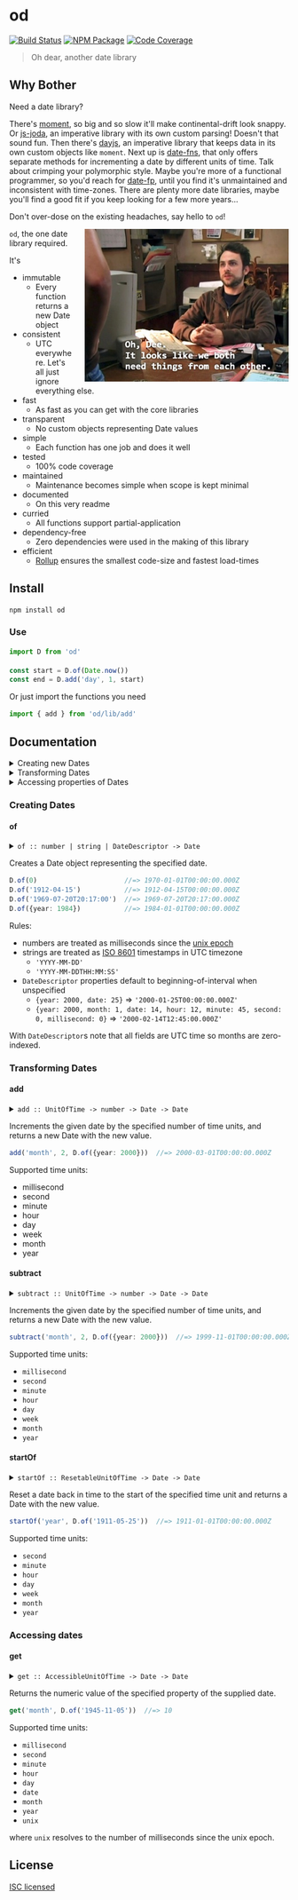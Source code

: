 # od
[![Build Status][]](https://travis-ci.org/strong-roots-capital/od)
[![NPM Package][]](https://npmjs.org/package/od)
[![Code Coverage][]](https://codecov.io/gh/strong-roots-capital/od)

[Build Status]: https://travis-ci.org/strong-roots-capital/od.svg?branch=master
[NPM Package]: https://img.shields.io/npm/v/od.svg
[Code Coverage]: https://codecov.io/gh/strong-roots-capital/od/branch/master/graph/badge.svg


> Oh dear, another date library

## Why Bother

Need a date library?

There's [moment], so big and so slow it'll make continental-drift look
snappy. Or [js-joda], an imperative library with its own custom
parsing! Doesn't that sound fun. Then there's [dayjs], an imperative
library that keeps data in its own custom objects like `moment`. Next
up is [date-fns], that only offers separate methods for incrementing a
date by different units of time. Talk about crimping your polymorphic
style. Maybe you're more of a functional programmer, so you'd reach
for [date-fp], until you find it's unmaintained and inconsistent with
time-zones. There are plenty more date libraries, maybe you'll find a
good fit if you keep looking for a few more years...

[moment]: https://github.com/moment/moment
[js-joda]: https://github.com/js-joda/js-joda
[dayjs]: https://github.com/iamkun/dayjs
[date-fns]: https://github.com/date-fns/date-fns
[date-fp]: https://github.com/cullophid/date-fp

Don't over-dose on the existing headaches, say hello to `od`!

<img align="right" src="img/oh-dee.jpg" height="275" style="padding-left: 20px">

`od`, the one date library required.

It's

- immutable
    - Every function returns a new Date object
- consistent
    - UTC everywhere. Let's all just ignore everything else.
- fast
    - As fast as you can get with the core libraries
- transparent
    - No custom objects representing Date values
- simple
    - Each function has one job and does it well
- tested
    - 100% code coverage
- maintained
    - Maintenance becomes simple when scope is kept minimal
- documented
    - On this very readme
- curried
    - All functions support partial-application
- dependency-free
    - Zero dependencies were used in the making of this library
- efficient
    - [Rollup](https://github.com/rollup/rollup) ensures the smallest code-size and fastest load-times


## Install

```shell
npm install od
```

### Use

```typescript
import D from 'od'

const start = D.of(Date.now())
const end = D.add('day', 1, start)
```

Or just import the functions you need

``` typescript
import { add } from 'od/lib/add'
```

## Documentation

<details><summary>Creating new Dates</summary>

- [`of`: Create a new Date from existing information](#of)

</details>

<details><summary>Transforming Dates</summary>

- [`add`: Add a time unit to a Date](#add)
- [`subtract`: Subtract a time unit from a Date](#subtract)
- [`startOf`: Wind a Date back to the start of specified time unit](#startOf)

</details>

<details><summary>Accessing properties of Dates</summary>

- [`get`: Access one field of an existing Date](#get)

</details>

### Creating Dates

#### of

<details><summary><code>of :: number | string | DateDescriptor -> Date</code></summary>

``` hs
of :: number -> Date
of :: string -> Date
of :: DateDescriptor -> Date
```

</details>

Creates a Date object representing the specified date.

``` typescript
D.of(0)                      //=> 1970-01-01T00:00:00.000Z
D.of('1912-04-15')           //=> 1912-04-15T00:00:00.000Z
D.of('1969-07-20T20:17:00')  //=> 1969-07-20T20:17:00.000Z
D.of({year: 1984})           //=> 1984-01-01T00:00:00.000Z
```

Rules:

- numbers are treated as milliseconds since the [unix epoch](https://en.wikipedia.org/wiki/Unix_time)
- strings are treated as [ISO 8601](https://en.wikipedia.org/wiki/ISO_8601) timestamps in UTC timezone
  - `'YYYY-MM-DD'`
  - `'YYYY-MM-DDTHH:MM:SS'`
- `DateDescriptor` properties default to beginning-of-interval when unspecified
  - `{year: 2000, date: 25}` => `'2000-01-25T00:00:00.000Z'`
  - `{year: 2000, month: 1, date: 14, hour: 12, minute: 45, second: 0, millisecond: 0}` => `'2000-02-14T12:45:00.000Z'`

With `DateDescriptor`s note that all fields are UTC time so months are
zero-indexed.

### Transforming Dates

#### add

<details><summary><code>add :: UnitOfTime -> number -> Date -> Date</code></summary>

``` hs
add :: UnitOfTime -> number -> Date -> Date
```

</details>

Increments the given date by the specified number of time units, and
returns a new Date with the new value.

``` typescript
add('month', 2, D.of({year: 2000}))  //=> 2000-03-01T00:00:00.000Z
```

Supported time units:

- millisecond
- second
- minute
- hour
- day
- week
- month
- year

#### subtract

<details><summary><code>subtract :: UnitOfTime -> number -> Date -> Date</code></summary>

``` hs
subtract :: UnitOfTime -> number -> Date -> Date
```

</details>

Increments the given date by the specified number of time units, and
returns a new Date with the new value.

``` typescript
subtract('month', 2, D.of({year: 2000}))  //=> 1999-11-01T00:00:00.000Z
```

Supported time units:

- `millisecond`
- `second`
- `minute`
- `hour`
- `day`
- `week`
- `month`
- `year`

#### startOf

<details><summary><code>startOf :: ResetableUnitOfTime -> Date -> Date</code></summary>

``` hs
startOf :: ResetableUnitOfTime -> Date -> Date
```

</details>

Reset a date back in time to the start of the specified time unit and
returns a Date with the new value.

``` typescript
startOf('year', D.of('1911-05-25'))  //=> 1911-01-01T00:00:00.000Z
```

Supported time units:

- `second`
- `minute`
- `hour`
- `day`
- `week`
- `month`
- `year`

### Accessing dates

#### get

<details><summary><code>get :: AccessibleUnitOfTime -> Date -> Date</code></summary>

``` hs
get :: AccessibleUnitOfTime -> Date -> Date
```

</details>

Returns the numeric value of the specified property of the supplied date.

``` typescript
get('month', D.of('1945-11-05'))  //=> 10
```

Supported time units:

- `millisecond`
- `second`
- `minute`
- `hour`
- `day`
- `date`
- `month`
- `year`
- `unix`

where `unix` resolves to the number of milliseconds since the unix epoch.

## License

[ISC licensed](LICENSE)

<!--  LocalWords:  hs typescript DateDescriptor YYYY startOf ResetableUnitOfTime -->
<!--  LocalWords:  od AccessibleUnitOfTime joda dayjs fns -->
